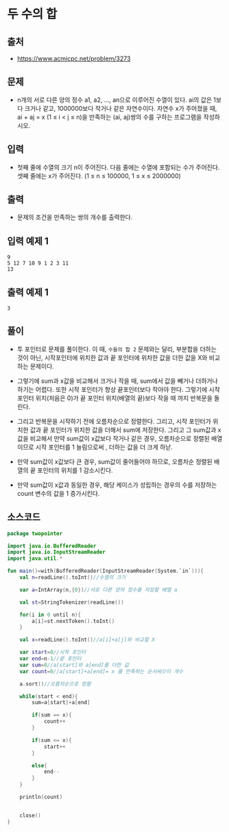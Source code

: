 # 두 수의 합

## 출처

* https://www.acmicpc.net/problem/3273

## 문제

* n개의 서로 다른 양의 정수 a1, a2, ..., an으로 이루어진 수열이 있다. ai의 값은 1보다 크거나 같고, 1000000보다 작거나 같은 자연수이다. 자연수 x가 주어졌을 때, ai + aj = x (1 ≤ i < j ≤ n)을 만족하는 (ai, aj)쌍의 수를 구하는 프로그램을 작성하시오.

## 입력 

* 첫째 줄에 수열의 크기 n이 주어진다. 다음 줄에는 수열에 포함되는 수가 주어진다. 셋째 줄에는 x가 주어진다. (1 ≤ n ≤ 100000, 1 ≤ x ≤ 2000000)

## 출력

* 문제의 조건을 만족하는 쌍의 개수를 출력한다.

## 입력 예제 1

```
9
5 12 7 10 9 1 2 3 11
13
```

## 출력 예제 1

```
3
```

## 풀이

* 투 포인터로 문제를 풀이한다. 이 때, ```수들의 합 2``` 문제와는 달리, 부분합을 더하는 것이 아닌, 시작포인터에 위치한 값과 끝 포인터에 위차한 값을 더한 값을 X와 비교하는 문제이다.

* 그렇기에 sum과 x값을 비교해서 크거나 작을 때, sum에서 값을 빼거나 더하거나 하기는 어렵다. 또한 시작 포인터가 항상 끝포인터보다 작아야 한다. 그렇기에 시작 포인터 위치(처음은 0)가 끝 포인터 위치(배열의 끝)보다 작을 때 까지 반복문을 돌린다.

* 그리고 반복문을 시작하기 전에 오름차순으로 정렬한다. 그리고, 시작 포인터가 위치한 값과 끝 포인터가 위치한 값을 더해서 sum에 저장한다. 그리고 그 sum값과 x값을 비교해서 만약 sum값이 x값보다 작거나 같은 경우, 오름차순으로 정렬된 배열이므로 시작 포인터를 1 늘림으로써 , 더하는 값을 더 크게 하낟.

* 만약 sum값이 x값보다 큰 경우, sum값이 줄어들어야 하므로, 오름차순 정렬된 배열의 끝 포인터의 위치를 1 감소시킨다.

* 만약 sum값이 x값과 동일한 경우, 해당 케이스가 성립하는 경우의 수를 저장하는 count 변수의 값을 1 증가시킨다.

## 소스코드

```kotlin
package twopointer

import java.io.BufferedReader
import java.io.InputStreamReader
import java.util.*

fun main()=with(BufferedReader(InputStreamReader(System.`in`))){
    val n=readLine().toInt()//수열의 크기

    var a=IntArray(n,{0})//서로 다른 양의 정수를 저장할 배열 a

    val st=StringTokenizer(readLine())

    for(i in 0 until n){
        a[i]=st.nextToken().toInt()
    }

    val x=readLine().toInt()//a[i]+a[j]와 비교할 X

    var start=0//시작 포인터
    var end=n-1//끝 포인터
    var sum=0//a[start]와 a[end]를 더한 값
    var count=0//a[start]+a[end]= x 를 만족하는 순서싸으이 개수

    a.sort()//오름차순으로 정렬

    while(start < end){
        sum=a[start]+a[end]

        if(sum == x){
            count++
        }

        if(sum <= x){
            start++
        }

        else{
            end--
        }
    }

    println(count)


    close()
}
```
